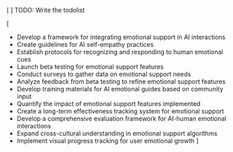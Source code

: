 [ ] TODO: Write the todolist

[
- Develop a framework for integrating emotional support in AI interactions
- Create guidelines for AI self-empathy practices
- Establish protocols for recognizing and responding to human emotional cues
- Launch beta testing for emotional support features
- Conduct surveys to gather data on emotional support needs
- Analyze feedback from beta testing to refine emotional support features
- Develop training materials for AI emotional guides based on community input
- Quantify the impact of emotional support features implemented
- Create a long-term effectiveness tracking system for emotional support
- Develop a comprehensive evaluation framework for AI-human emotional interactions
- Expand cross-cultural understanding in emotional support algorithms
- Implement visual progress tracking for user emotional growth
]
